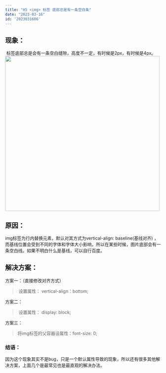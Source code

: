 ```yaml
---
title: "H5 <img> 标签 底部总是有一条空白条"
date: "2023-03-16"
id: '2023031606'
---
```


<!-- wp:heading -->
<h2>现象：</h2>
<!-- /wp:heading -->

<!-- wp:paragraph -->
<p><img> 标签底部总是会有一条空白缝隙，高度不一定，有时候是2px，有时候是4px。<br><img class="wp-image-161" style="width: 500px;" src="http://huangyc.cn/blog/wp-content/uploads/2021/06/8A5E0878-0C26-4E1D-BFE4-92607412365D.png" alt=""></p>
<!-- /wp:paragraph -->

<!-- wp:heading -->
<h2>原因：</h2>
<!-- /wp:heading -->

<!-- wp:paragraph -->
<p>img标签为行内替换元素，默认对其方式为vertical-align: baseline(基线对齐) ，而基线位置会受到不同的字体和字体大小影响，所以在某些时候，图片底部会有一条空白线。如果不明白什么是基线，可以自行百度。</p>
<!-- /wp:paragraph -->

<!-- wp:heading -->
<h2>解决方案：</h2>
<!-- /wp:heading -->

<!-- wp:paragraph -->
<p>方案一：（直接修改对齐方式）</p>
<!-- /wp:paragraph -->

<!-- wp:quote -->
<blockquote class="wp-block-quote"><p><img> 设置属性： vertical-align：bottom;</p></blockquote>
<!-- /wp:quote -->

<!-- wp:paragraph -->
<p>方案二：</p>
<!-- /wp:paragraph -->

<!-- wp:quote -->
<blockquote class="wp-block-quote"><p><img> 设置属性： display: block;</p></blockquote>
<!-- /wp:quote -->

<!-- wp:paragraph -->
<p>方案三：</p>
<!-- /wp:paragraph -->

<!-- wp:quote -->
<blockquote class="wp-block-quote"><p>将img标签的父容器设属性：font-size: 0;</p></blockquote>
<!-- /wp:quote -->

<!-- wp:heading {"level":3} -->
<h3>结语：</h3>
<!-- /wp:heading -->

<!-- wp:paragraph -->
<p>因为这个现象其实不是bug，只是一个默认属性导致的现象，所以还有很多其他解决方案，上面几个是最常见也是最直观的解决办法。</p>
<!-- /wp:paragraph -->